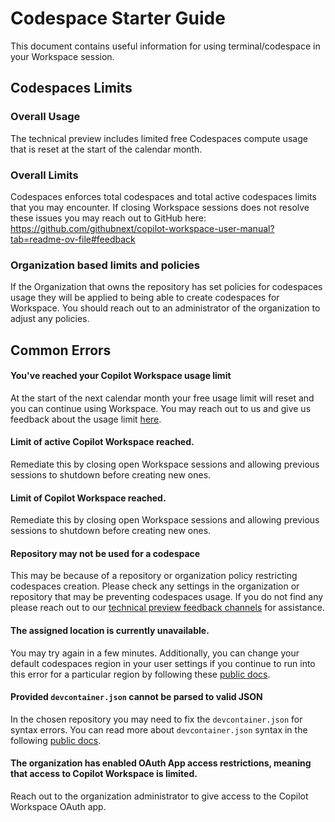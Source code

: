 # Codespace Starter Guide

This document contains useful information for using terminal/codespace in your Workspace session.

## Codespaces Limits

### Overall Usage

The technical preview includes limited free Codespaces compute usage that is reset at the start of the calendar month.

### Overall Limits

Codespaces enforces total codespaces and total active codespaces limits that you may encounter. If closing Workspace sessions does not resolve these issues you may reach out to GitHub here: https://github.com/githubnext/copilot-workspace-user-manual?tab=readme-ov-file#feedback

### Organization based limits and policies
If the Organization that owns the repository has set policies for codespaces usage they will be applied to being able to create codespaces for Workspace. You should reach out to an administrator of the organization to adjust any policies.

## Common Errors

#### You've reached your Copilot Workspace usage limit

At the start of the next calendar month your free usage limit will reset and you can continue using Workspace. You may reach out to us and give us feedback about the usage limit [here](https://github.com/githubnext/copilot-workspace-user-manual?tab=readme-ov-file#feedback).

#### Limit of active Copilot Workspace reached.

Remediate this by closing open Workspace sessions and allowing previous sessions to shutdown before creating new ones.

#### Limit of Copilot Workspace reached.
Remediate this by closing open Workspace sessions and allowing previous sessions to shutdown before creating new ones.

#### Repository may not be used for a codespace

This may be because of a repository or organization policy restricting codespaces creation. Please check any settings in the organization or repository that may be preventing codespaces usage. If you do not find any please reach out to our [technical
preview feedback channels](https://github.com/githubnext/copilot-workspace-user-manual?tab=readme-ov-file#feedback) for assistance.

#### The assigned location is currently unavailable.

You may try again in a few minutes. Additionally, you can change your default codespaces region in your user settings if you continue to run into this error for a particular region by following these [public docs](https://docs.github.com/en/codespaces/setting-your-user-preferences/setting-your-default-region-for-github-codespaces).

#### Provided `devcontainer.json` cannot be parsed to valid JSON

In the chosen repository you may need to fix the `devcontainer.json` for syntax errors. You can read more about `devcontainer.json` syntax in the following [public docs](https://docs.github.com/en/codespaces/setting-up-your-project-for-codespaces/adding-a-dev-container-configuration/introduction-to-dev-containers).

#### The organization has enabled OAuth App access restrictions, meaning that access to Copilot Workspace is limited.

Reach out to the organization administrator to give access to the Copilot Workspace OAuth app.
